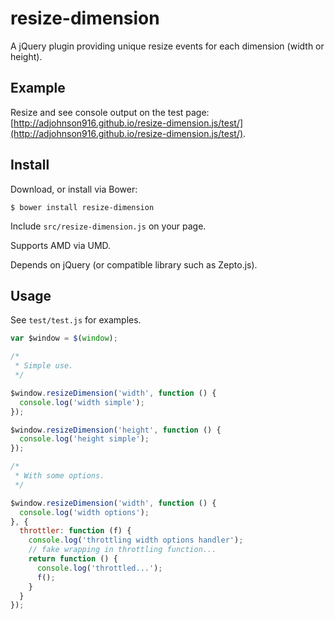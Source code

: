 # resize-dimension

A jQuery plugin providing unique resize events for each dimension (width or height).

## Example

Resize and see console output on the test page: [http://adjohnson916.github.io/resize-dimension.js/test/](http://adjohnson916.github.io/resize-dimension.js/test/).


## Install

Download, or install via Bower:

`$ bower install resize-dimension`

Include `src/resize-dimension.js` on your page.

Supports AMD via UMD.

Depends on jQuery (or compatible library such as Zepto.js).

## Usage

See `test/test.js` for examples.

```js
var $window = $(window);

/*
 * Simple use.
 */

$window.resizeDimension('width', function () {
  console.log('width simple');
});

$window.resizeDimension('height', function () {
  console.log('height simple');
});

/*
 * With some options.
 */

$window.resizeDimension('width', function () {
  console.log('width options');
}, {
  throttler: function (f) {
    console.log('throttling width options handler');
    // fake wrapping in throttling function...
    return function () {
      console.log('throttled...');
      f();
    }
  }
});
```

